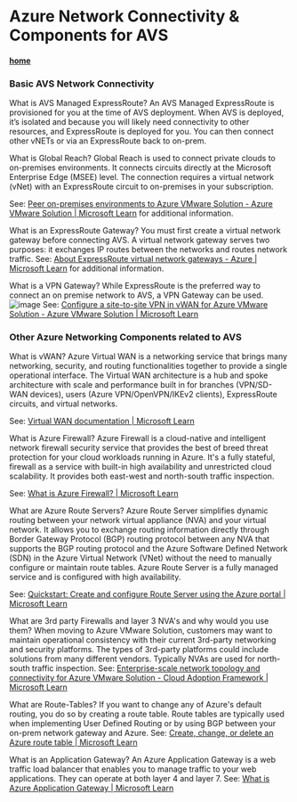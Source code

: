 # Azure Network Connectivity & Components for AVS

#### [home](./readme.md)

### Basic AVS Network Connectivity 

What is AVS Managed ExpressRoute?
An AVS Managed ExpressRoute is provisioned for you at the time of AVS deployment. When AVS is deployed, it’s isolated and because you will likely need connectivity to other resources, and ExpressRoute is deployed for you. You can then connect other vNETs or via an ExpressRoute back to on-prem.

What is Global Reach?
Global Reach is used to connect private clouds to on-premises environments. It connects circuits directly at the Microsoft Enterprise Edge (MSEE) level. The connection requires a virtual network (vNet) with an ExpressRoute circuit to on-premises in your subscription. 

See: [Peer on-premises environments to Azure VMware Solution - Azure VMware Solution | Microsoft Learn](https://learn.microsoft.com/en-us/azure/azure-vmware/tutorial-expressroute-global-reach-private-cloud) for additional information.

What is an ExpressRoute Gateway?
You must first create a virtual network gateway before connecting AVS. A virtual network gateway serves two purposes: it exchanges IP routes between the networks and routes network traffic.
See: [About ExpressRoute virtual network gateways - Azure | Microsoft Learn](https://learn.microsoft.com/en-us/azure/expressroute/expressroute-about-virtual-network-gateways) for additional information.

What is a VPN Gateway?
While ExpressRoute is the preferred way to connect an on premise network to AVS, a VPN Gateway can be used.
![image](https://user-images.githubusercontent.com/101416142/217544535-c22e6f97-d865-4c9a-bf66-53a8c1108db5.png)
See: [Configure a site-to-site VPN in vWAN for Azure VMware Solution - Azure VMware Solution | Microsoft Learn](https://learn.microsoft.com/en-us/azure/azure-vmware/configure-site-to-site-vpn-gateway)

### Other Azure Networking Components related to AVS

What is vWAN?
Azure Virtual WAN is a networking service that brings many networking, security, and routing functionalities together to provide a single operational interface. The Virtual WAN architecture is a hub and spoke architecture with scale and performance built in for branches (VPN/SD-WAN devices), users (Azure VPN/OpenVPN/IKEv2 clients), ExpressRoute circuits, and virtual networks.

See: [Virtual WAN documentation | Microsoft Learn](https://learn.microsoft.com/en-us/azure/virtual-wan/)

What is Azure Firewall?
Azure Firewall is a cloud-native and intelligent network firewall security service that provides the best of breed threat protection for your cloud workloads running in Azure. It's a fully stateful, firewall as a service with built-in high availability and unrestricted cloud scalability. It provides both east-west and north-south traffic inspection.

See: [What is Azure Firewall? | Microsoft Learn](https://learn.microsoft.com/en-us/azure/firewall/overview)

What are Azure Route Servers?
Azure Route Server simplifies dynamic routing between your network virtual appliance (NVA) and your virtual network. It allows you to exchange routing information directly through Border Gateway Protocol (BGP) routing protocol between any NVA that supports the BGP routing protocol and the Azure Software Defined Network (SDN) in the Azure Virtual Network (VNet) without the need to manually configure or maintain route tables. Azure Route Server is a fully managed service and is configured with high availability.

See: [Quickstart: Create and configure Route Server using the Azure portal | Microsoft Learn](https://learn.microsoft.com/en-us/azure/route-server/quickstart-configure-route-server-portal)

What are 3rd party Firewalls and layer 3 NVA's and why would you use them?
When moving to Azure VMware Solution, customers may want to maintain operational consistency with their current 3rd-party networking and security platforms. The types of 3rd-party platforms could include solutions from many different vendors.
Typically NVAs are used for north-south traffic inspection.
See: [Enterprise-scale network topology and connectivity for Azure VMware Solution - Cloud Adoption Framework | Microsoft Learn](https://learn.microsoft.com/en-us/azure/cloud-adoption-framework/scenarios/azure-vmware/eslz-network-topology-connectivity)

What are Route-Tables?
If you want to change any of Azure's default routing, you do so by creating a route table. Route tables are typically used when implementing User Defined Routing or by using BGP between your on-prem network gateway and Azure.
See: [Create, change, or delete an Azure route table | Microsoft Learn](https://learn.microsoft.com/en-us/azure/virtual-network/manage-route-table)

What is an Application Gateway?
An Azure Application Gateway is a web traffic load balancer that enables you to manage traffic to your web applications. They can operate at both layer 4 and layer 7.
See: [What is Azure Application Gateway | Microsoft Learn](https://learn.microsoft.com/en-us/azure/application-gateway/overview)
